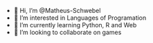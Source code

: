 - 👋 Hi, I’m @Matheus-Schwebel
- 👀 I’m interested in Languages of Programation
- 🌱 I’m currently learning Python, R and Web
- 💞️ I’m looking to collaborate on games
<!--- 📫 How to reach me ...

<!---
Matheus-Schwebel/Matheus-Schwebel is a ✨ special ✨ repository because its `README.md` (this file) appears on your GitHub profile.
You can click the Preview link to take a look at your changes.
--->
